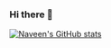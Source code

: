 ### Hi there 👋
[![Naveen's GitHub stats](https://github-readme-stats.vercel.app/api?username=navsuresh)](https://github.com/anuraghazra/github-readme-stats)
<!--
**navsuresh/navsuresh** is a ✨ _special_ ✨ repository because its `README.md` (this file) appears on your GitHub profile.

Here are some ideas to get you started:

- 🔭 I’m currently working on ...
- 🌱 I’m currently learning ...
- 👯 I’m looking to collaborate on ...
- 🤔 I’m looking for help with ...
- 💬 Ask me about ...
- 📫 How to reach me: ...
- 😄 Pronouns: ...
- ⚡ Fun fact: ...
-->
